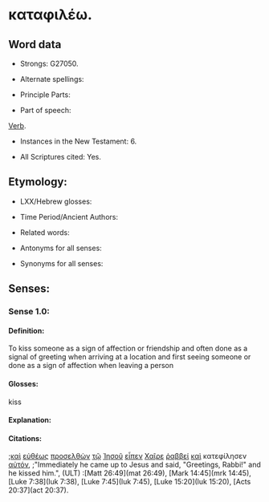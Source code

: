 # καταφιλέω.

<!-- Status: S2=Needs2ndReview -->
<!-- Lexica used for edits: BDAG, FFM, LN, BN, A-S -->

## Word data

* Strongs: G27050.


* Alternate spellings:

* Principle Parts: 

* Part of speech: 

[Verb](http://ugg.readthedocs.io/en/latest/verb.html).

* Instances in the New Testament: 6.

* All Scriptures cited: Yes.

## Etymology: 

* LXX/Hebrew glosses: 

* Time Period/Ancient Authors: 

* Related words: 

* Antonyms for all senses:

* Synonyms for all senses: 

## Senses:

### Sense 1.0:

#### Definition: 

To kiss someone as a sign of affection or friendship and often done as a signal of greeting when arriving at a location and first seeing someone or done as a sign of affection when leaving a person 

#### Glosses:

kiss

#### Explanation:

#### Citations:

;[καὶ](../G25320/01.md) [εὐθέως](../G21120/01.md) [προσελθὼν](../G43340/01.md) [τῷ](../G35880/01.md) [Ἰησοῦ](../G24240/01.md) [εἶπεν](../G30040/01.md) [Χαῖρε](../G54630/01.md) [ῥαββεί](../G44610/01.md) [καὶ](../G25320/01.md) κατεφίλησεν [αὐτόν](../G08460/01.md), 
;"Immediately he came up to Jesus and said, "Greetings, Rabbi!" and he kissed him.",  (ULT)
:[Matt 26:49](mat 26:49),  [Mark 14:45](mrk 14:45),  [Luke 7:38](luk 7:38),  [Luke 7:45](luk 7:45),  [Luke 15:20](luk 15:20),  [Acts 20:37](act 20:37).